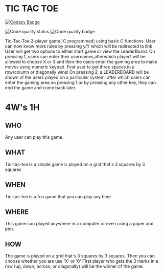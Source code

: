 # TIC TAC TOE

[![Codacy Badge](https://api.codacy.com/project/badge/Grade/3f22382b26c445ab92e6fcd2f7cea4bb)](https://app.codacy.com/gh/katana7436/M1_TicTacToe_GAME?utm_source=github.com&utm_medium=referral&utm_content=katana7436/M1_TicTacToe_GAME&utm_campaign=Badge_Grade_Settings)

![Code quality status](https://api.codiga.io/project/31169/status/svg)
![Code quality badge](https://api.codiga.io/project/31169/score/svg)

Tic-Tac-Toe 2-player game( C programmed) using basic C functions.
User can now know more rules by pressing y/Y which will be redirected to link
User will get two options to either start game or view the LeaderBoard.
On pressing 1, users can enter their usernames,afterwhich player1 will be allowed to choose X or 0 and then the users enter the gaming area to make moves using numeric keypad.
First user to get three spaces in a row/column or diagonally wins!
On pressing 2, a LEADERBOARD will be shown of the users played on a particular system, after which users can enter the gaming area on pressing 1 or by pressing any other key, they can end the game and come back later.


# 4W's 1H
## WHO
Any user can play this game.

## WHAT
Tic-tac-toe is a simple game is played on a grid that's 3 squares by 3 squares

## WHEN
Tic-tac-toe is a fun game that you can play any time

## WHERE
This game can played anywhere in a computer or even using a paper and pen.

## HOW
The game is played on a grid that's 3 squares by 3 squares. Then you can choose whether you are use 'X' or '0' First player who gets the 3 marks in a row (up, down, across, or diagonally) will be the winner of the game.
